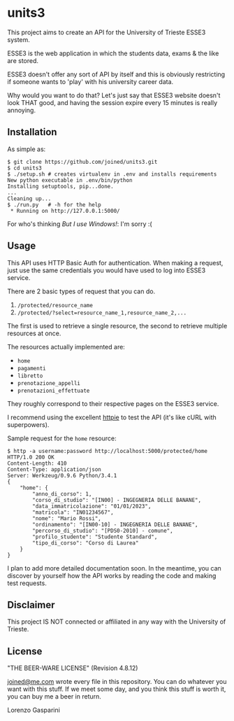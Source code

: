 units3
======
This project aims to create an API for the University of Trieste ESSE3 system.

ESSE3 is the web application in which the students data, exams & the like are stored.

ESSE3 doesn't offer any sort of API by itself and this is obviously
restricting if someone wants to 'play' with his university career data.

Why would you want to do that? Let's just say that ESSE3 website doesn't look THAT good, and having the session expire every 15 minutes is really annoying.

## Installation
As simple as:

    $ git clone https://github.com/joined/units3.git
    $ cd units3
    $ ./setup.sh # creates virtualenv in .env and installs requirements
    New python executable in .env/bin/python
	Installing setuptools, pip...done.
	...
	Cleaning up...
    $ ./run.py   # -h for the help
     * Running on http://127.0.0.1:5000/

For who's thinking _But I use Windows!_: I'm sorry :(

## Usage
This API uses HTTP Basic Auth for authentication. When making a request, just use
the same credentials you would have used to log into ESSE3 service.

There are 2 basic types of request that you can do.

1. `/protected/resource_name`
2. `/protected/?select=resource_name_1,resource_name_2,...`

The first is used to retrieve a single resource, the second to retrieve multiple resources at once.

The resources actually implemented are:

+ `home`
+ `pagamenti`
+ `libretto`
+ `prenotazione_appelli`
+ `prenotazioni_effettuate`

They roughly correspond to their respective pages on the ESSE3 service.

I recommend using the excellent [httpie](https://github.com/jakubroztocil/httpie) to test the API (it's like cURL with superpowers). 

Sample request for the `home` resource:

	$ http -a username:password http://localhost:5000/protected/home
	HTTP/1.0 200 OK
	Content-Length: 410
	Content-Type: application/json
	Server: Werkzeug/0.9.6 Python/3.4.1
	{
    	"home": {
        	"anno_di_corso": 1,
        	"corso_di_studio": "[IN00] - INGEGNERIA DELLE BANANE",
        	"data_immatricolazione": "01/01/2023",
        	"matricola": "IN01234567",
        	"nome": "Mario Rossi",
        	"ordinamento": "[IN00-10] - INGEGNERIA DELLE BANANE",
        	"percorso_di_studio": "[PDS0-2010] - comune",
        	"profilo_studente": "Studente Standard",
        	"tipo_di_corso": "Corso di Laurea"
    	}
	}

I plan to add more detailed documentation soon. In the meantime, you can discover
by yourself how the API works by reading the code and making test requests.

## Disclaimer
This project IS NOT connected or affiliated in any way with the University of Trieste.

## License
"THE BEER-WARE LICENSE" (Revision 4.8.12)

<joined@me.com> wrote every file in this repository.
You can do whatever you want with this stuff.
If we meet some day, and you think this stuff is worth it, you can buy me a beer
in return.

Lorenzo Gasparini